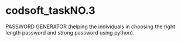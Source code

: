 # codsoft_taskNO.3
PASSWORD GENERATOR (helping the individuals in choosing the right length password and strong password using python).

